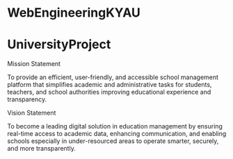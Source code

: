 # WebEngineeringKYAU
# UniversityProject

Mission Statement

To provide an efficient, user-friendly, and accessible school management platform that simplifies academic and administrative tasks for students, teachers, and school authorities improving educational experience and transparency.

Vision Statement

To become a leading digital solution in education management by ensuring real-time access to academic data, enhancing communication, and enabling schools especially in under-resourced areas to operate smarter, securely, and more transparently.
